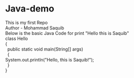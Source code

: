 # Java-demo
This is my first Repo
<br>
Author - Mohammad Saquib
<br>
Below is the basic Java Code for print "Hello this is Saquib"
<br>
class Hello
<br>
{
<br>
&ensp;public static void main(String[] args)
    <br>
&ensp;{
    <br>
      System.out.println("Hello, this is Saquib!");
    <br>
&ensp;}
    <br>
}
<br>
